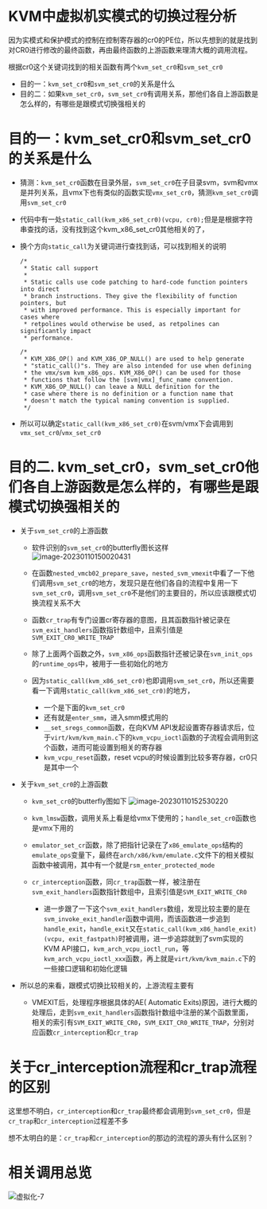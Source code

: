 








# KVM中虚拟机实模式的切换过程分析



因为实模式和保护模式的控制在控制寄存器的cr0的PE位，所以先想到的就是找到对CR0进行修改的最终函数，再由最终函数的上游函数来理清大概的调用流程。

根据cr0这个关键词找到的相关函数有两个`kvm_set_cr0`和`svm_set_cr0`

- 目的一：`kvm_set_cr0`和`svm_set_cr0`的关系是什么
- 目的二：如果`kvm_set_cr0`，`svm_set_cr0`有调用关系，那他们各自上游函数是怎么样的，有哪些是跟模式切换强相关的





# 目的一：kvm_set_cr0和svm_set_cr0的关系是什么

- 猜测：`kvm_set_cr0`函数在目录外层，`svm_set_cr0`在子目录svm，svm和vmx是并列关系，且vmx下也有类似的函数实现`vmx_set_cr0`，猜测`kvm_set_cr0`调用`svm_set_cr0`

- 代码中有一处`static_call(kvm_x86_set_cr0)(vcpu, cr0);`但是是根据字符串查找的话，没有找到这个kvm_x86_set_cr0其他相关的了，

- 换个方向`static_call`为关键词进行查找到话，可以找到相关的说明

  ```
  /*
   * Static call support
   *
   * Static calls use code patching to hard-code function pointers into direct
   * branch instructions. They give the flexibility of function pointers, but
   * with improved performance. This is especially important for cases where
   * retpolines would otherwise be used, as retpolines can significantly impact
   * performance.
  ```

  ```
  /*
   * KVM_X86_OP() and KVM_X86_OP_NULL() are used to help generate
   * "static_call()"s. They are also intended for use when defining
   * the vmx/svm kvm_x86_ops. KVM_X86_OP() can be used for those
   * functions that follow the [svm|vmx]_func_name convention.
   * KVM_X86_OP_NULL() can leave a NULL definition for the
   * case where there is no definition or a function name that
   * doesn't match the typical naming convention is supplied.
   */
  ```

- 所以可以确定`static_call(kvm_x86_set_cr0)`在svm/vmx下会调用到`vmx_set_cr0`/`vmx_set_cr0`





# 目的二. kvm_set_cr0，svm_set_cr0他们各自上游函数是怎么样的，有哪些是跟模式切换强相关的

- 关于`svm_set_cr0`的上游函数

  - 软件识别的`svm_set_cr0`的butterfly图长这样
![image-20230110150020431](https://user-images.githubusercontent.com/79641956/211510141-bf4cc486-44a4-4bed-b720-5d50a41bf3f1.png)


  - 在函数`nested_vmcb02_prepare_save`，`nested_svm_vmexit`中看了一下他们调用`svm_set_cr0`的地方，发现只是在他们各自的流程中复用一下`svm_set_cr0`，调用`svm_set_cr0`不是他们的主要目的，所以应该跟模式切换流程关系不大
  - 函数`cr_trap`有专门设置cr寄存器的意图，且其函数指针被记录在`svm_exit_handlers`函数指针数组中，且索引值是`SVM_EXIT_CR0_WRITE_TRAP`
  - 除了上面两个函数之外，`svm_x86_ops`函数指针还被记录在`svm_init_ops`的`runtime_ops`中，被用于一些初始化的地方
  - 因为`static_call(kvm_x86_set_cr0)`也即调用`svm_set_cr0`，所以还需要看一下调用`static_call(kvm_x86_set_cr0)`的地方，
    - 一个是下面的`kvm_set_cr0`
    - 还有就是`enter_smm`，进入smm模式用的
    - `__set_sregs_common`函数，在向KVM API发起设置寄存器请求后，位于`virt/kvm/kvm_main.c`下的`kvm_vcpu_ioctl`函数的子流程会调用到这个函数，进而可能设置到相关的寄存器
    - `kvm_vcpu_reset`函数，reset vcpu的时候设置到比较多寄存器，cr0只是其中一个

- 关于`kvm_set_cr0`的上游函数

  - `kvm_set_cr0`的butterfly图如下
![image-20230110152530220](https://user-images.githubusercontent.com/79641956/211510162-19e3d489-0930-4438-a196-6cc2d7b42a7c.png)

  - `kvm_lmsw`函数，调用关系上看是给vmx下使用的；`handle_set_cr0`函数也是vmx下用的

  - `emulator_set_cr`函数，除了把指针记录在了`x86_emulate_ops`结构的`emulate_ops`变量下，最终在`arch/x86/kvm/emulate.c`文件下的相关模拟函数中被调用，其中有一个就是`rsm_enter_protected_mode`

  - `cr_interception`函数，同`cr_trap`函数一样，被注册在`svm_exit_handlers`函数指针数组中，且索引值是`SVM_EXIT_WRITE_CR0`

    - 进一步跟了一下这个`svm_exit_handlers`数组，发现比较主要的是在`svm_invoke_exit_handler`函数中调用，而该函数进一步追到`handle_exit`，`handle_exit`又在`static_call(kvm_x86_handle_exit)(vcpu, exit_fastpath)`时被调用，进一步追踪就到了svm实现的KVM API接口，`kvm_arch_vcpu_ioctl_run`，等`kvm_arch_vcpu_ioctl_xxx`函数，再上就是`virt/kvm/kvm_main.c`下的一些接口逻辑和初始化逻辑

- 所以总的来看，跟模式切换比较相关的，上游流程主要有

  - VMEXIT后，处理程序根据具体的AE( Automatic Exits)原因，进行大概的处理后，走到`svm_exit_handlers`函数指针数组中注册的某个函数里面，相关的索引有`SVM_EXIT_WRITE_CR0`，`SVM_EXIT_CR0_WRITE_TRAP`，分别对应函数`cr_interception`和`cr_trap`





# 关于cr_interception流程和cr_trap流程的区别

这里想不明白，`cr_interception`和`cr_trap`最终都会调用到`svm_set_cr0`，但是`cr_trap`和`cr_interception`过程差不多

想不太明白的是：`cr_trap`和`cr_interception`的那边的流程的源头有什么区别？







# 相关调用总览
![虚拟化-7](https://user-images.githubusercontent.com/79641956/211514130-3d9adacf-04f9-471d-92a5-317cf5f2dae5.jpg)
